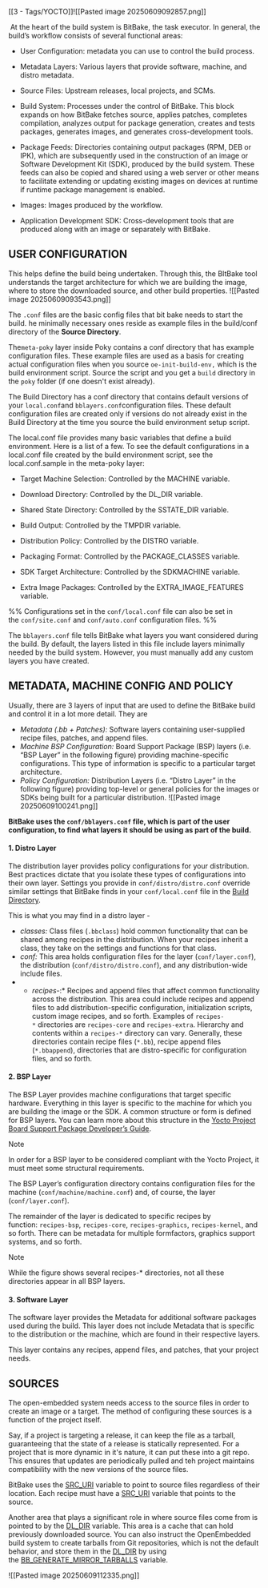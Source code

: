 [[3 - Tags/YOCTO]]![[Pasted image 20250609092857.png]]


 At the heart of the build system is BitBake, the task executor. In general, the build’s workflow consists of several functional areas:

- User Configuration: metadata you can use to control the build process.

- Metadata Layers: Various layers that provide software, machine, and distro metadata.

- Source Files: Upstream releases, local projects, and SCMs.

- Build System: Processes under the control of BitBake. This block expands on how BitBake fetches source, applies patches, completes compilation, analyzes output for package generation, creates and tests packages, generates images, and generates cross-development tools.

- Package Feeds: Directories containing output packages (RPM, DEB or IPK), which are subsequently used in the construction of an image or Software Development Kit (SDK), produced by the build system. These feeds can also be copied and shared using a web server or other means to facilitate extending or updating existing images on devices at runtime if runtime package management is enabled.

- Images: Images produced by the workflow.

- Application Development SDK: Cross-development tools that are produced along with an image or separately with BitBake.


## USER CONFIGURATION

This helps define the build being undertaken. Through this, the BItBake tool understands the target architecture for which we are building the image, where to store the downloaded source, and other build properties. 
![[Pasted image 20250609093543.png]]

The `.conf` files are the basic config files that bit bake needs to start the build. he minimally necessary ones reside as example files in the build/conf directory of the **Source Directory**.

The`meta-poky` layer inside Poky contains a conf directory that has example configuration files. These example files are used as a basis for creating actual configuration files when you source `oe-init-build-env,` which is the build environment script. Source the  script and you get a `build` directory in the `poky` folder (if one doesn't exist already).

The Build Directory has a conf directory that contains default versions of your `local.conf`and `bblayers.conf`configuration files. These default configuration files are created only if versions do not already exist in the Build Directory at the time you source the build environment setup script.

The local.conf file provides many basic variables that define a build environment. Here is a list of a few. To see the default configurations in a local.conf file created by the build environment script, see the local.conf.sample in the meta-poky layer:

- Target Machine Selection: Controlled by the MACHINE variable.

- Download Directory: Controlled by the DL_DIR variable.

- Shared State Directory: Controlled by the SSTATE_DIR variable.

- Build Output: Controlled by the TMPDIR variable.

- Distribution Policy: Controlled by the DISTRO variable.

- Packaging Format: Controlled by the PACKAGE_CLASSES variable.

- SDK Target Architecture: Controlled by the SDKMACHINE variable.

- Extra Image Packages: Controlled by the EXTRA_IMAGE_FEATURES variable.


%%
Configurations set in the `conf/local.conf` file can also be set in the `conf/site.conf` and `conf/auto.conf` configuration files.
 %%

The `bblayers.conf` file tells BitBake what layers you want considered during the build. By default, the layers listed in this file include layers minimally needed by the build system. However, you must manually add any custom layers you have created.


##  METADATA, MACHINE CONFIG AND POLICY

Usually, there are 3 layers of input that are used to define the BitBake build and control it in a lot more detail. They are 
 - _Metadata (.bb + Patches):_ Software layers containing user-supplied recipe files, patches, and append files.
 - _Machine BSP Configuration:_ Board Support Package (BSP) layers (i.e. “BSP Layer” in the following figure) providing machine-specific configurations. This type of information is specific to a particular target architecture.
 - _Policy Configuration:_ Distribution Layers (i.e. “Distro Layer” in the following figure) providing top-level or general policies for the images or SDKs being built for a particular distribution.
![[Pasted image 20250609100241.png]]

**BitBake uses the `conf/bblayers.conf` file, which is part of the user configuration, to find what layers it should be using as part of the build.**


#### 1. Distro Layer

The distribution layer provides policy configurations for your distribution. Best practices dictate that you isolate these types of configurations into their own layer. Settings you provide in `conf/distro/distro.conf` override similar settings that BitBake finds in your `conf/local.conf` file in the [Build Directory](https://docs.yoctoproject.org/ref-manual/terms.html#term-Build-Directory).

This is what you may find in a distro layer - 
 - _classes:_ Class files (`.bbclass`) hold common functionality that can be shared among recipes in the distribution. When your recipes inherit a class, they take on the settings and functions for that class.
 - _conf:_ This area holds configuration files for the layer (`conf/layer.conf`), the distribution (`conf/distro/distro.conf`), and any distribution-wide include files.
 - - _recipes-_:* Recipes and append files that affect common functionality across the distribution. This area could include recipes and append files to add distribution-specific configuration, initialization scripts, custom image recipes, and so forth. Examples of `recipes-*` directories are `recipes-core` and `recipes-extra`. Hierarchy and contents within a `recipes-*` directory can vary. Generally, these directories contain recipe files (`*.bb`), recipe append files (`*.bbappend`), directories that are distro-specific for configuration files, and so forth.
   
#### 2. BSP Layer

The BSP Layer provides machine configurations that target specific hardware. Everything in this layer is specific to the machine for which you are building the image or the SDK. A common structure or form is defined for BSP layers. You can learn more about this structure in the [Yocto Project Board Support Package Developer’s Guide](https://docs.yoctoproject.org/bsp-guide/index.html).

Note

In order for a BSP layer to be considered compliant with the Yocto Project, it must meet some structural requirements.

The BSP Layer’s configuration directory contains configuration files for the machine (`conf/machine/machine.conf`) and, of course, the layer (`conf/layer.conf`).

The remainder of the layer is dedicated to specific recipes by function: `recipes-bsp`, `recipes-core`, `recipes-graphics`, `recipes-kernel`, and so forth. There can be metadata for multiple formfactors, graphics support systems, and so forth.

Note

While the figure shows several recipes-* directories, not all these directories appear in all BSP layers.

#### 3. Software Layer

The software layer provides the Metadata for additional software packages used during the build. This layer does not include Metadata that is specific to the distribution or the machine, which are found in their respective layers.

This layer contains any recipes, append files, and patches, that your project needs.

## SOURCES

The open-embedded system needs access to the source files in order to create an image or a target. The method of configuring these sources is a function of the project itself. 

Say, if a project is targeting a release, it can keep the file as a tarball, guaranteeing that the state of a release is statically represented. For a project that is more dynamic in it's nature, it can put these into a git repo. This ensures that updates are periodically pulled and teh project maintains compatibility with the new versions of the source files. 

BitBake uses the [SRC_URI](https://docs.yoctoproject.org/ref-manual/variables.html#term-SRC_URI) variable to point to source files regardless of their location. Each recipe must have a [SRC_URI](https://docs.yoctoproject.org/ref-manual/variables.html#term-SRC_URI) variable that points to the source.

Another area that plays a significant role in where source files come from is pointed to by the [DL_DIR](https://docs.yoctoproject.org/ref-manual/variables.html#term-DL_DIR) variable. This area is a cache that can hold previously downloaded source. You can also instruct the OpenEmbedded build system to create tarballs from Git repositories, which is not the default behavior, and store them in the [DL_DIR](https://docs.yoctoproject.org/ref-manual/variables.html#term-DL_DIR) by using the [BB_GENERATE_MIRROR_TARBALLS](https://docs.yoctoproject.org/ref-manual/variables.html#term-BB_GENERATE_MIRROR_TARBALLS) variable.

![[Pasted image 20250609112335.png]]

